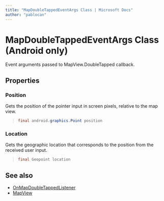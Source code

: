 ```yaml
---
title: "MapDoubleTappedEventArgs Class | Microsoft Docs"
author: "pablocan"
---
```


# MapDoubleTappedEventArgs Class (Android only)

Event arguments passed to MapView.DoubleTapped callback.

## Properties

### Position

Gets the position of the pointer input in screen pixels, relative to the map view.

>```java
> final android.graphics.Point position
>```

### Location

Gets the geographic location that corresponds to the position from the received user input.

>```java
> final Geopoint location
>```

## See also

* [OnMapDoubleTappedListener](OnMapDoubleTappedListener-interface.md)
* [MapView](../MapView-class.md)
